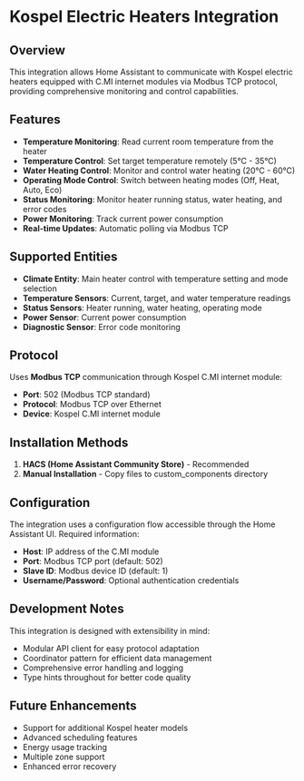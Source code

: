 # Kospel Electric Heaters Integration

## Overview
This integration allows Home Assistant to communicate with Kospel electric heaters equipped with C.MI internet modules via Modbus TCP protocol, providing comprehensive monitoring and control capabilities.

## Features
- **Temperature Monitoring**: Read current room temperature from the heater
- **Temperature Control**: Set target temperature remotely (5°C - 35°C)
- **Water Heating Control**: Monitor and control water heating (20°C - 60°C)
- **Operating Mode Control**: Switch between heating modes (Off, Heat, Auto, Eco)
- **Status Monitoring**: Monitor heater running status, water heating, and error codes
- **Power Monitoring**: Track current power consumption
- **Real-time Updates**: Automatic polling via Modbus TCP

## Supported Entities
- **Climate Entity**: Main heater control with temperature setting and mode selection
- **Temperature Sensors**: Current, target, and water temperature readings
- **Status Sensors**: Heater running, water heating, operating mode
- **Power Sensor**: Current power consumption
- **Diagnostic Sensor**: Error code monitoring

## Protocol
Uses **Modbus TCP** communication through Kospel C.MI internet module:
- **Port**: 502 (Modbus TCP standard)
- **Protocol**: Modbus TCP over Ethernet
- **Device**: Kospel C.MI internet module

## Installation Methods
1. **HACS (Home Assistant Community Store)** - Recommended
2. **Manual Installation** - Copy files to custom_components directory

## Configuration
The integration uses a configuration flow accessible through the Home Assistant UI. Required information:
- **Host**: IP address of the C.MI module  
- **Port**: Modbus TCP port (default: 502)
- **Slave ID**: Modbus device ID (default: 1)
- **Username/Password**: Optional authentication credentials

## Development Notes
This integration is designed with extensibility in mind:
- Modular API client for easy protocol adaptation
- Coordinator pattern for efficient data management
- Comprehensive error handling and logging
- Type hints throughout for better code quality

## Future Enhancements
- Support for additional Kospel heater models
- Advanced scheduling features
- Energy usage tracking
- Multiple zone support
- Enhanced error recovery
